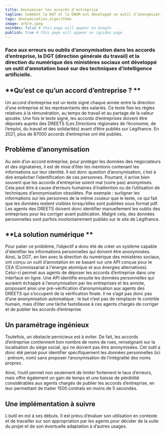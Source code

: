 ```yaml
---
title: Anonymiser les accords d’entreprise
tagline: Comment la DGT et la DNUM ont développé un outil d’anonymisation à destination des DREETS
tags: Anonymisation,algorithme
image: arbre.jpeg
noindex: false # this page will appear on Google
publish: true # this page will appear on /guides page
---
```


### Face aux erreurs ou oublis d’anonymisation dans les accords d’entreprise, la DGT (direction générale du travail) et la direction du numérique des ministères sociaux ont développé un outil d’annotation basé sur des techniques d’intelligence artificielle.

## **Qu’est ce qu’un accord d’entreprise ? **

Un accord d’entreprise est un texte signé chaque année entre la direction d’une entreprise et les représentants des salariés. Ce texte fixe les règles relatives à la rémunération, au temps de travail et au partage de la valeur ajoutée. Une fois le texte signé, les accords d’entreprises doivent être déposés auprès des DREETS (Les Directions régionales de l’économie, de l’emploi, du travail et des solidarités) avant d’être publiés sur Légifrance. En 2021, plus de 87000 accords d’entreprise ont été publiés.

## **Problème d’anonymisation**

Au sein d’un accord entreprise, pour protéger les données des négociateurs et des signataires, il est de mise d’ôter les mentions contenant les informations sur leur identité. Il est donc question d’anonymisation, c’est à dire empêcher l’identification de ces personnes. Pourtant, il arrive bien souvent que les accords d’entreprise soient mal (voire pas) anonymisés. Cela peut être à cause d’erreurs humaines d’inattention ou de l’utilisation de techniques d’anonymisation obsolètes. Par exemple : surligner les informations sur les personnes de la même couleur que le texte, ce qui fait que les données restent visibles lorsqu’elles sont publiées sous format pdf. Les agents des DREETS doivent donc identifier manuellement les oublis des entreprises pour les corriger avant publication. Malgré cela, des données personnelles sont parfois involontairement publiés sur le site de Légifrance.

## **La solution numérique **

Pour palier ce problème, l’objectif a donc été de créer un système capable d’identifier les informations personnelles qui doivent être anonymisées. Ainsi, la DGT, en lien avec la direction du numérique des ministères sociaux, ont conçu un outil d’annotation en se basant sur une API conçue pour le CEA (Commissariat à l'énergie atomique et aux énergies alternatives). Celui-ci permet aux agents de déposer les accords d’entreprise dans une interface en ligne. Une API identifie ensuite les données personnelles qui auraient échappé à l’anonymisation par les entreprises et les annote, proposant ainsi une pré-vérification d’anonymisation aux agents des DREETS qui s’occupent de la vérification finale. Il ne s’agit pas donc pas d’une anonymisation automatique : le but n’est pas de remplacer le contrôle humain, mais d’ôter une tâche fastidieuse à ces agents chargés de corriger et de publier les accords d’entreprise.

## **Un paramétrage ingénieux**

Toutefois, un obstacle pernicieux est à éviter. De fait, les accords d’entreprise contiennent bon nombre de noms de rues, renseignant sur la localisation du siège social, qui ne doivent pas être anonymisées. Cet outil a donc été pensé pour identifier spécifiquement les données personnelles (ici : prénom, nom) sans proposer l’anonymisation de l’intégralité des noms propres.

Ainsi, l’outil permet non seulement de limiter fortement le taux d’erreurs, mais offre également un gain de temps et une baisse de pénibilité considérables aux agents chargés de publier les accords d’entreprise, en leur permettant de traiter 1500 contrats en moins de 5 secondes.

## **Une implémentation à suivre**

L’outil en est à ses débuts. Il est prévu d’évaluer son utilisation en contexte et de travailler sur son appropriation par les agents pour décider de la suite du projet et de son éventuelle adaptation à d’autres usages.
